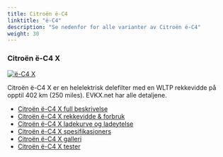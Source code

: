 ```yaml
---
title: Citroën ë-C4
linktitle: "ë-C4"
description: "Se nedenfor for alle varianter av Citroën ë-C4"
weight: 30
---
```

### Citroën ë-C4 X

<a href="ë-c4_x/"><img src="https://media.evkx.net/multimedia/models/citroën/ë-c4/ë-c4_x/main_1_st.jpg" class="img-fluid" alt="ë-C4 X" ></a>

Citroën ë-C4 X er en helelektrisk delefilter med en WLTP rekkevidde på opptil 402 km (250 miles). EVKX.net har alle detaljene. 

- [Citroën ë-C4 X full beskrivelse](ë-c4_x/)
- [Citroën ë-C4 X rekkevidde & forbruk](ë-c4_x/rangeandconsumption)
- [Citroën ë-C4 X ladekurve og ladeytelse](ë-c4_x/chargingcurve)
- [Citroën ë-C4 X spesifikasjoners](ë-c4_x/specifications)
- [Citroën ë-C4 X galleri](ë-c4_x/gallery)
- [Citroën ë-C4 X tester](ë-c4_x/reviews)

